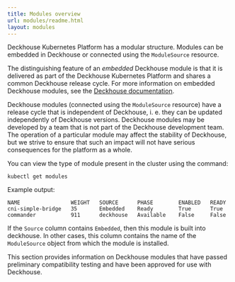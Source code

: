 ```yaml
---
title: Modules overview
url: modules/readme.html
layout: modules
---
```


Deckhouse Kubernetes Platform has a modular structure. Modules can be embedded in Deckhouse or connected using the `ModuleSource` resource.

The distinguishing feature of an _embedded_ Deckhouse module is that it is delivered as part of the Deckhouse Kubernetes Platform and shares a common Deckhouse release cycle. For more information on embedded Deckhouse modules, see the [Deckhouse documentation](/products/kubernetes-platform/documentation/v1/).

Deckhouse modules (connected using the `ModuleSource` resource) have a release cycle that is independent of Deckhouse, i. e. they can be updated independently of Deckhouse versions. Deckhouse modules may be developed by a team that is not part of the Deckhouse development team. The operation of a particular module may affect the stability of Deckhouse, but we strive to ensure that such an impact will not have serious consequences for the platform as a whole.

You can view the type of module present in the cluster using the command:

```shell
kubectl get modules
```

Example output:
```
NAME                WEIGHT   SOURCE      PHASE        ENABLED   READY
cni-simple-bridge   35       Embedded    Ready        True      True
commander           911      deckhouse   Available    False     False
```

If the `Source` column contains `Embedded`, then this module is built into deckhouse. In other cases, this column contains the name of the `ModuleSource` object from which the module is installed.

This section provides information on Deckhouse modules that have passed preliminary compatibility testing and have been approved for use with Deckhouse.
